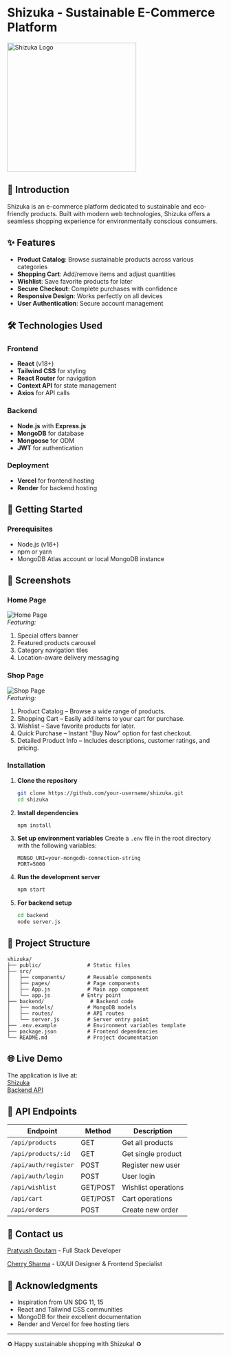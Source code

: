 # Shizuka - Sustainable E-Commerce Platform

<img src="https://static.vecteezy.com/system/resources/previews/000/554/815/non_2x/shopping-cart-vector-icon.jpg" alt="Shizuka Logo" width="300" height="300" />

## 🌱 Introduction

Shizuka is an e-commerce platform dedicated to sustainable and eco-friendly products. Built with modern web technologies, Shizuka offers a seamless shopping experience for environmentally conscious consumers.

## ✨ Features

- **Product Catalog**: Browse sustainable products across various categories
- **Shopping Cart**: Add/remove items and adjust quantities
- **Wishlist**: Save favorite products for later
- **Secure Checkout**: Complete purchases with confidence
- **Responsive Design**: Works perfectly on all devices
- **User Authentication**: Secure account management

## 🛠️ Technologies Used

### Frontend
- **React** (v18+)
- **Tailwind CSS** for styling
- **React Router** for navigation
- **Context API** for state management
- **Axios** for API calls

### Backend
- **Node.js** with **Express.js**
- **MongoDB** for database
- **Mongoose** for ODM
- **JWT** for authentication

### Deployment
- **Vercel** for frontend hosting
- **Render** for backend hosting

## 🚀 Getting Started

### Prerequisites
- Node.js (v16+)
- npm or yarn
- MongoDB Atlas account or local MongoDB instance

## 📸 Screenshots

### **Home Page**
![Home Page](https://i.postimg.cc/9fVX9g6m/Screenshot-2025-05-01-090807.png)  
*Featuring:*
1. Special offers banner
2. Featured products carousel
3. Category navigation tiles
4. Location-aware delivery messaging

### **Shop Page**
![Shop Page](https://i.imgur.com/9jzCtiC.png)  
*Featuring:*
1. Product Catalog – Browse a wide range of products.
2. Shopping Cart – Easily add items to your cart for purchase.
3. Wishlist – Save favorite products for later.
4. Quick Purchase – Instant "Buy Now" option for fast checkout.
5. Detailed Product Info – Includes descriptions, customer ratings, and pricing.

### Installation

1. **Clone the repository**
   ```bash
   git clone https://github.com/your-username/shizuka.git
   cd shizuka
   ```

2. **Install dependencies**
   ```bash
   npm install
   ```

3. **Set up environment variables**
   Create a `.env` file in the root directory with the following variables:
   ```
   MONGO_URI=your-mongodb-connection-string
   PORT=5000
   ```
   
4. **Run the development server**
   ```bash
   npm start
   ```

5. **For backend setup**
   ```bash
   cd backend
   node server.js
   ```

## 📂 Project Structure

```
shizuka/
├── public/               # Static files
├── src/
│   ├── components/       # Reusable components
│   ├── pages/            # Page components
│   ├── App.js            # Main app component
│   └── app.js          # Entry point
├── backend/               # Backend code
│   ├── models/           # MongoDB models
│   ├── routes/           # API routes
│   └── server.js         # Server entry point
├── .env.example          # Environment variables template
├── package.json          # Frontend dependencies
└── README.md             # Project documentation
```

## 🌐 Live Demo

The application is live at:  
[Shizuka](https://shizuka-san.vercel.app)  
[Backend API](https://shizuka-backend.onrender.com)

## 📝 API Endpoints

| Endpoint | Method | Description |
|----------|--------|-------------|
| `/api/products` | GET | Get all products |
| `/api/products/:id` | GET | Get single product |
| `/api/auth/register` | POST | Register new user |
| `/api/auth/login` | POST | User login |
| `/api/wishlist` | GET/POST | Wishlist operations |
| `/api/cart` | GET/POST | Cart operations |
| `/api/orders` | POST | Create new order |

## 📧 Contact us

[Pratyush Goutam](mailto:pratg5935@gmail.com)  - Full Stack Developer

[Cherry Sharma](mailto:5nov.pratyushg@gmail.com) - UX/UI Designer & Frontend Specialist

## 🙏 Acknowledgments

- Inspiration from UN SDG 11, 15
- React and Tailwind CSS communities
- MongoDB for their excellent documentation
- Render and Vercel for free hosting tiers

---

♻️ Happy sustainable shopping with Shizuka! ♻️
